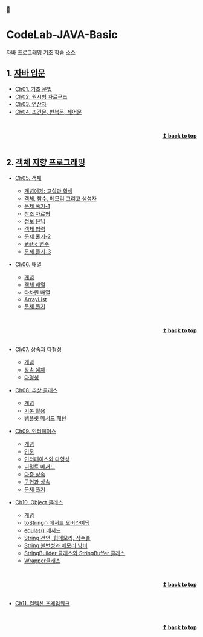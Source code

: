 ### :open_book:

# CodeLab-JAVA-Basic
자바 프로그래밍 기초 학습 소스

## 1. [자바 입문](./01-NewJavaProject/src#자바-입문)

- [Ch01. 기초 문법](./01-NewJavaProject/src/ch01/hello#ch01-자바프로그램-입문)
- [Ch02. 원시형 자료구조](./01-NewJavaProject/src/ch02/data_type#ch02-기초-자료구조)
- [Ch03. 연산자](./01-NewJavaProject/src/ch03/operator)
- [Ch04. 조건문, 반복문, 제어문](./01-NewJavaProject/src/ch04/control_statement)

<br/><div align="right"><b><a href="#open_book">↥ back to top</a></b></div><br/>

## 2. [객체 지향 프로그래밍](./02-ObjectOrientedProgramming/src#객체-지향-프로그래밍)

- [Ch05. 객체](./02-ObjectOrientedProgramming/src/ch05/object#ch05객체)  
	- [개념예제: 교실과 학생](./02-ObjectOrientedProgramming/src/ch05/object/classpart/README.md#객체)  
	- [객체, 함수, 메모리 그리고 생성자](./02-ObjectOrientedProgramming/src/ch05/object/function/README.md#객체와-함수와-메모리)  
	- [문제 풀기-1](./02-ObjectOrientedProgramming/src/ch05/object/solveProblem1/README.md#문제-풀기)  
	- [참조 자료형](./02-ObjectOrientedProgramming/src/ch05/object/referenceDataType#L참조-자료형)  
	- [정보 은닉](./02-ObjectOrientedProgramming/src/ch05/object/hiding#정보-은닉)  
	- [객체 협력](./02-ObjectOrientedProgramming/src/ch05/object/cooperation#객체-협력)  
	- [문제 풀기-2](./02-ObjectOrientedProgramming/src/ch05/object/solveProblem2#문제-풀기-2)  
	- [static 변수](./02-ObjectOrientedProgramming/src/ch05/object/staticEx#static-변수)
	- [문제 풀기-3](./02-ObjectOrientedProgramming/src/ch05/object/solveProblem3#문제-풀기-3)  

- [Ch06. 배열](./02-ObjectOrientedProgramming/src/ch06/array#ch06배열)  
	- [개념](./02-ObjectOrientedProgramming/src/ch06/array/intro/README.md#배열이란)  
	- [객체 배열](./02-ObjectOrientedProgramming/src/ch06/array/objectArray/README.md#객체-배열)  
	- [다차원 배열](./02-ObjectOrientedProgramming/src/ch06/array/multiArray/README.md#다차원-배열)  
	- [ArrayList](./02-ObjectOrientedProgramming/src/ch06/array/arrayList#ArrayList)  
	- [문제 풀기](./02-ObjectOrientedProgramming/src/ch06/array/solveProblem#문제-풀기)  

<br/><div align="right"><b><a href="#open_book">↥ back to top</a></b></div><br/>

- [Ch07. 상속과 다형성](./02-ObjectOrientedProgramming/src/ch07/inheritance#ch07상속과-다형성)  
  - [개념](./02-ObjectOrientedProgramming/src/ch07/inheritance/intro#상속이란)
  - [상속 예제](./02-ObjectOrientedProgramming/src/ch07/inheritance/exInheritance#-상속-예제 )
  - [다형성](./02-ObjectOrientedProgramming/src/ch07/inheritance/polymorphism#다형성polymorphism)

- [Ch08. 추상 클래스](./02-ObjectOrientedProgramming/src/ch08/abstractClass#ch08추상-클래스)  
  - [개념](./02-ObjectOrientedProgramming/src/ch08/abstractClass/intro#추상클래스)
  - [기본 활용](./02-ObjectOrientedProgramming/src/ch08/abstractClass/example#추상클래스-기본-활용)
  - [템플릿 메서드 패턴](./02-ObjectOrientedProgramming/src/ch08/abstractClass/template#템플릿-메서드-패턴)

- [Ch09. 인터페이스](./02-ObjectOrientedProgramming/src/ch09/interface_#ch09인터페이스)  
  - [개념](./02-ObjectOrientedProgramming/src/ch09/interface_/intro#인터페이스 )
  - [입문](./02-ObjectOrientedProgramming/src/ch09/interface_/exmaple#인터페이스-입문)
  - [인터페이스와 다형성](./02-ObjectOrientedProgramming/src/ch09/interface_/practice#인터페이스와-다형성)
  - [디펄트 메서드](./02-ObjectOrientedProgramming/src/ch09/interface_/exmaple2#디펄트-메서드)
  - [다중 상속](./02-ObjectOrientedProgramming/src/ch09/interface_/exmaple3#인터페이스-간의-다중-상속)
  - [구현과 상속](./02-ObjectOrientedProgramming/src/ch09/interface_/exmaple4#인터페이스-구현과-클래스-상속-함께-사용하기)
  - [문제 풀기](./02-ObjectOrientedProgramming/src/ch09/interface_/solveProblem#문제-풀기)

- [Ch10. Object 클래스](./02-ObjectOrientedProgramming/src/ch10/objectClass#ch10object-class)  
  - [개념](./02-ObjectOrientedProgramming/src/ch10/objectClass#1-개념) 
  - [toString() 메서드 오버라이딩](./02-ObjectOrientedProgramming/src/ch10/objectClass#2-tostring-메서드-오버라이딩)
  - [equlas() 메서드](./02-ObjectOrientedProgramming/src/ch10/objectClass#3-equlas-메서드)
  - [String 선언, 힙메모리, 상수풀](./02-ObjectOrientedProgramming/src/ch10/objectClass#4-string-선언-힙메모리-상수풀)
  - [String 불변성과 메모리 낭비](./02-ObjectOrientedProgramming/src/ch10/objectClass#5-string-불변성과-메모리-낭비)
  - [StringBuilder 클래스와 StringBuffer 클래스](./02-ObjectOrientedProgramming/src/ch10/objectClass#6-stringbuilder-클래스와-stringbuffer-클래스)
  - [Wrapper클래스](./02-ObjectOrientedProgramming/src/ch10/objectClass#7-wrapper클래스--기본-자료형에-대한-클래스)

<br/><div align="right"><b><a href="#open_book">↥ back to top</a></b></div><br/>

- [Ch11. 컬렉션 프레임워크](./02-ObjectOrientedProgramming/src/ch11/collectionFramework#ch11컬렉션-프레임워크-collection-framework)  

<br/><div align="right"><b><a href="#open_book">↥ back to top</a></b></div><br/>
